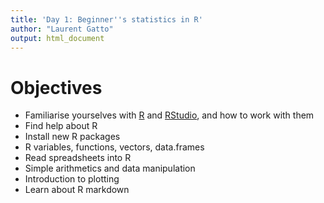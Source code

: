 ```yaml
---
title: 'Day 1: Beginner''s statistics in R'
author: "Laurent Gatto"
output: html_document
---
```




# Objectives

- Familiarise yourselves with [R](https://www.r-project.org/) and
  [RStudio](https://www.rstudio.com/), and how to work with them
- Find help about R
- Install new R packages
- R variables, functions, vectors, data.frames
- Read spreadsheets into R
- Simple arithmetics and data manipulation
- Introduction to plotting
- Learn about R markdown



